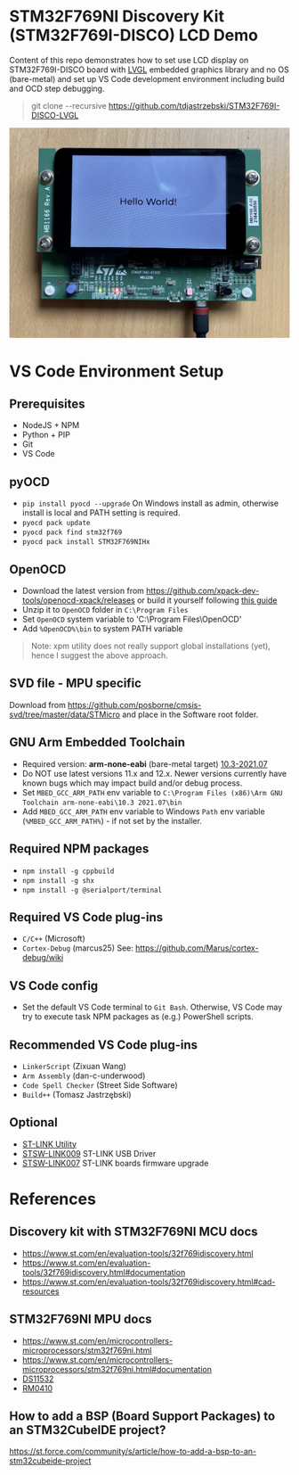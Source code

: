 # STM32F769NI Discovery Kit (STM32F769I-DISCO) LCD Demo
Content of this repo demonstrates how to set use LCD display on STM32F769I-DISCO board with [LVGL](https://github.com/lvgl/lvgl) embedded graphics library and no OS (bare-metal) and set up VS Code development environment including build and OCD step debugging.  
> git clone --recursive https://github.com/tdjastrzebski/STM32F769I-DISCO-LVGL

![hello world](HelloWorld.JPG)
# VS Code Environment Setup
## Prerequisites
* NodeJS + NPM
* Python + PIP
* Git
* VS Code
## pyOCD
* `pip install pyocd --upgrade` On Windows install as admin, otherwise install is local and PATH setting is required.
* `pyocd pack update`
* `pyocd pack find stm32f769`
* `pyocd pack install STM32F769NIHx`
## OpenOCD
* Download the latest version from https://github.com/xpack-dev-tools/openocd-xpack/releases
or build it yourself following [this guide](https://github.com/Marus/cortex-debug/wiki/How-to-build-current-OpenOCD-version-on-Windows)
* Unzip it to `OpenOCD` folder in `C:\Program Files`
* Set `OpenOCD` system variable to 'C:\Program Files\OpenOCD'
* Add `%OpenOCD%\bin` to system PATH variable
> Note: xpm utility does not really support global installations (yet), hence I suggest the above approach.
## SVD file - MPU specific
Download from https://github.com/posborne/cmsis-svd/tree/master/data/STMicro and place in the Software root folder.
## GNU Arm Embedded Toolchain
* Required version: **arm-none-eabi** (bare-metal target) [10.3-2021.07](https://developer.arm.com/downloads/-/gnu-a)
* Do NOT use latest versions 11.x and 12.x. Newer versions currently have known bugs which may impact build and/or debug process.
* Set `MBED_GCC_ARM_PATH` env variable to `C:\Program Files (x86)\Arm GNU Toolchain arm-none-eabi\10.3 2021.07\bin`
* Add `MBED_GCC_ARM_PATH` env variable to Windows `Path` env variable (`%MBED_GCC_ARM_PATH%`) - if not set by the installer.
## Required NPM packages
* `npm install -g cppbuild`
* `npm install -g shx`
* `npm install -g @serialport/terminal`
## Required VS Code plug-ins
* `C/C++` (Microsoft)
* `Cortex-Debug` (marcus25) See: https://github.com/Marus/cortex-debug/wiki
## VS Code config
* Set the default VS Code terminal to `Git Bash`. Otherwise, VS Code may try to execute task NPM packages as (e.g.) PowerShell scripts.
## Recommended VS Code plug-ins
* `LinkerScript` (Zixuan Wang)
* `Arm Assembly` (dan-c-underwood)
* `Code Spell Checker` (Street Side Software)
* `Build++` (Tomasz Jastrzębski)
## Optional
* [ST-LINK Utility](https://github.com/stlink-org/stlink)
* [STSW-LINK009](https://www.st.com/content/st_com/en/products/development-tools/software-development-tools/stm32-software-development-tools/stm32-utilities/stsw-link009.html) ST-LINK USB Driver
* [STSW-LINK007](https://www.st.com/content/st_com/en/products/development-tools/software-development-tools/stm32-software-development-tools/stm32-programmers/stsw-link007.html) ST-LINK boards firmware upgrade

# References
## Discovery kit with STM32F769NI MCU docs
* https://www.st.com/en/evaluation-tools/32f769idiscovery.html
* https://www.st.com/en/evaluation-tools/32f769idiscovery.html#documentation
* https://www.st.com/en/evaluation-tools/32f769idiscovery.html#cad-resources

## STM32F769NI MPU docs
* https://www.st.com/en/microcontrollers-microprocessors/stm32f769ni.html
* https://www.st.com/en/microcontrollers-microprocessors/stm32f769ni.html#documentation
* [DS11532](https://www.st.com/resource/en/datasheet/stm32f769ni.pdf)
* [RM0410](https://www.st.com/resource/en/reference_manual/rm0410-stm32f76xxx-and-stm32f77xxx-advanced-armbased-32bit-mcus-stmicroelectronics.pdf)

## How to add a BSP (Board Support Packages) to an STM32CubeIDE project?
https://st.force.com/community/s/article/how-to-add-a-bsp-to-an-stm32cubeide-project
